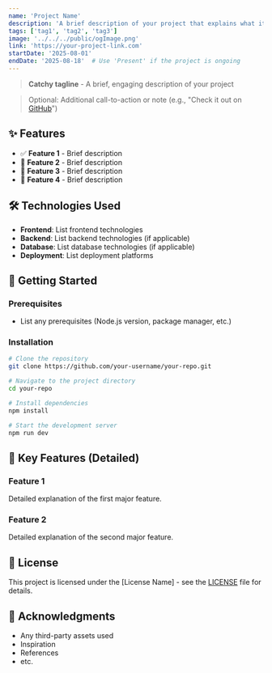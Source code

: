 ```yaml
---
name: 'Project Name'
description: 'A brief description of your project that explains what it does and its key features.'
tags: ['tag1', 'tag2', 'tag3']
image: '../../../public/ogImage.png'
link: 'https://your-project-link.com'
startDate: '2025-08-01'
endDate: '2025-08-18'  # Use 'Present' if the project is ongoing
---
```

> **Catchy tagline** - A brief, engaging description of your project

> Optional: Additional call-to-action or note (e.g., "Check it out on [GitHub](https://github.com/your-username/your-repo)")

## ✨ Features

- ✅ **Feature 1** - Brief description
- 🚀 **Feature 2** - Brief description
- 🔧 **Feature 3** - Brief description
- 📱 **Feature 4** - Brief description

## 🛠️ Technologies Used

- **Frontend**: List frontend technologies
- **Backend**: List backend technologies (if applicable)
- **Database**: List database technologies (if applicable)
- **Deployment**: List deployment platforms

## 🚀 Getting Started

### Prerequisites
- List any prerequisites (Node.js version, package manager, etc.)

### Installation
```bash
# Clone the repository
git clone https://github.com/your-username/your-repo.git

# Navigate to the project directory
cd your-repo

# Install dependencies
npm install

# Start the development server
npm run dev
```

## 🌟 Key Features (Detailed)

### Feature 1
Detailed explanation of the first major feature.

### Feature 2
Detailed explanation of the second major feature.

## 📝 License

This project is licensed under the [License Name] - see the [LICENSE](LICENSE) file for details.

## 🙏 Acknowledgments

- Any third-party assets used
- Inspiration
- References
- etc.
